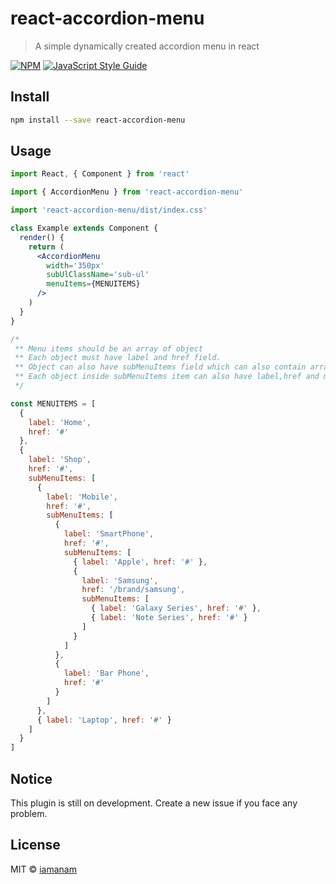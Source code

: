 # react-accordion-menu

> A simple dynamically created accordion menu in react

[![NPM](https://img.shields.io/npm/v/react-accordion-menu.svg)](https://www.npmjs.com/package/react-accordion-menu) [![JavaScript Style Guide](https://img.shields.io/badge/code_style-standard-brightgreen.svg)](https://standardjs.com)

## Install

```bash
npm install --save react-accordion-menu
```

## Usage

```jsx
import React, { Component } from 'react'

import { AccordionMenu } from 'react-accordion-menu'

import 'react-accordion-menu/dist/index.css'

class Example extends Component {
  render() {
    return (
      <AccordionMenu
        width='350px'
        subUlClassName='sub-ul'
        menuItems={MENUITEMS}
      />
    )
  }
}

/*
 ** Menu items should be an array of object
 ** Each object must have label and href field.
 ** Object can also have subMenuItems field which can also contain array of object
 ** Each object inside subMenuItems item can also have label,href and more subMenuItems array
 */

const MENUITEMS = [
  {
    label: 'Home',
    href: '#'
  },
  {
    label: 'Shop',
    href: '#',
    subMenuItems: [
      {
        label: 'Mobile',
        href: '#',
        subMenuItems: [
          {
            label: 'SmartPhone',
            href: '#',
            subMenuItems: [
              { label: 'Apple', href: '#' },
              {
                label: 'Samsung',
                href: '/brand/samsung',
                subMenuItems: [
                  { label: 'Galaxy Series', href: '#' },
                  { label: 'Note Series', href: '#' }
                ]
              }
            ]
          },
          {
            label: 'Bar Phone',
            href: '#'
          }
        ]
      },
      { label: 'Laptop', href: '#' }
    ]
  }
]
```

## Notice

This plugin is still on development. Create a new issue if you face any problem.

## License

MIT © [iamanam](https://github.com/iamanam)
